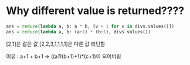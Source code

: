 # Why different value is returned????

```python
ans = reduce(lambda a, b: a * b, [v + 1 for v in divs.values()])
ans = reduce(lambda a, b: (a+1) * (b+1), divs.values())
```
[2,1]은 같은 값
[2,2,3,1,1,1,1]은 다른 값 리턴함

이유 : a+1 + b+1 => ((a*1)*(b+1)+1)*(c+1)이 되어버림